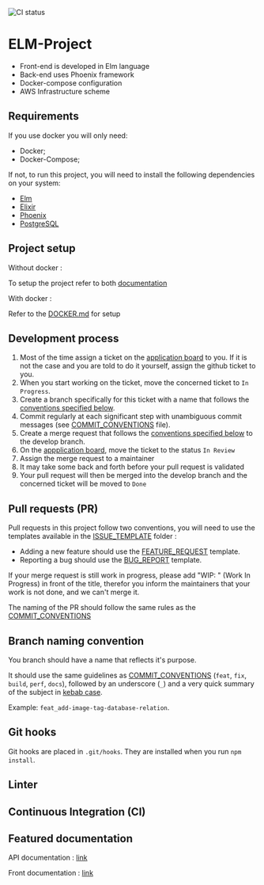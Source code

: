 ![CI status](https://github.com/HETIC-MT-P2021/aio-group3-proj01/workflows/.github/workflows/CI.yaml/badge.svg)

# ELM-Project

- Front-end is developed in Elm language
- Back-end uses Phoenix framework
- Docker-compose configuration
- AWS Infrastructure scheme

## Requirements
If you use docker you will only need:
* Docker;
* Docker-Compose;

If not, to run this project, you will need to install the following dependencies on your system:

- [Elm](https://guide.elm-lang.org/install/elm.html)
- [Elixir](https://elixir-lang.org/install.html)
- [Phoenix](https://hexdocs.pm/phoenix/installation.html)
- [PostgreSQL](https://www.postgresql.org/download/macosx/)

## Project setup

Without docker : 

To setup the project refer to both [documentation](#featured-documentation)

With docker : 

Refer to the [DOCKER.md](DOCKER.md) for setup


## Development process

1. Most of the time assign a ticket on the [application board](https://github.com/JackMaarek/Elm-project/projects/2) to you. If it is not the case and you are told to do it yourself, assign the github ticket to you. 
2. When you start working on the ticket, move the concerned ticket to `In Progress`.
3. Create a branch specifically for this ticket with a name that follows the [conventions specified below](#branch-naming-convention).
4. Commit regularly at each significant step with unambiguous commit messages (see [COMMIT_CONVENTIONS](COMMIT_CONVENTIONS.md) file).
5. Create a merge request that follows the [conventions specified below](#pull-requests-pr) to the develop branch.
6. On the [appplication board](https://github.com/JackMaarek/Elm-project/projects/2), move the ticket to the status `In Review`
7. Assign the merge request to a maintainer
8. It may take some back and forth before your pull request is validated
9. Your pull request will then be merged into the develop branch and the concerned ticket will be moved to `Done`

## Pull requests (PR)

Pull requests in this project follow two conventions, you will need to use the templates available in the [ISSUE_TEMPLATE](.github/ISSUE_TEMPLATE) folder :

- Adding a new feature should use the [FEATURE_REQUEST](.github/ISSUE_TEMPLATE/FEATURE_REQUEST.md) template.
- Reporting a bug should use the [BUG_REPORT](.github/ISSUE_TEMPLATE/BUG_REPORT.md) template.

If your merge request is still work in progress, please add "WIP: " (Work In Progress) in front of the title, therefor you inform the maintainers that your work is not done, and we can't merge it.

The naming of the PR should follow the same rules as the [COMMIT_CONVENTIONS](COMMIT_CONVENTIONS.md)


## Branch naming convention

You branch should have a name that reflects it's purpose.

It should use the same guidelines as [COMMIT_CONVENTIONS](COMMIT_CONVENTIONS.md) (`feat`, `fix`, `build`, `perf`, `docs`), followed by an underscore (`_`) and a very quick summary of the subject in [kebab case][1].

Example: `feat_add-image-tag-database-relation`.

## Git hooks
Git hooks are placed in `.git/hooks`. They are installed when you run `npm install`.

## Linter

## Continuous Integration (CI)

## Featured documentation

API documentation : [link](source/backend/README.md)

Front documentation : [link](source/frontend/README.md)

[1]: https://medium.com/better-programming/string-case-styles-camel-pascal-snake-and-kebab-case-981407998841
